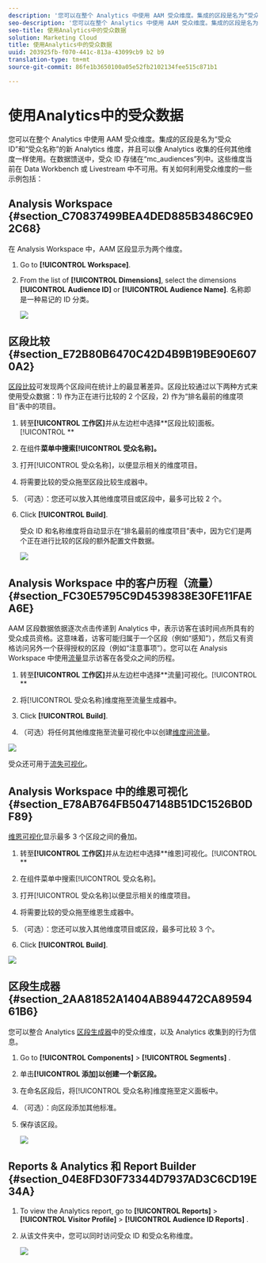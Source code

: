 ```yaml
---
description: '您可以在整个 Analytics 中使用 AAM 受众维度。集成的区段是名为“受众 ID”和“受众名称”的新 Analytics 维度，并且可以像 Analytics 收集的任何其他维度一样使用。在数据馈送中，受众 ID 存储在“mc_audiences”列中。这些维度当前在 Data Workbench 或 Livestream 中不可用。有关如何利用受众维度的一些示例包括 '
seo-description: '您可以在整个 Analytics 中使用 AAM 受众维度。集成的区段是名为“受众 ID”和“受众名称”的新 Analytics 维度，并且可以像 Analytics 收集的任何其他维度一样使用。在数据馈送中，受众 ID 存储在“mc_audiences”列中。这些维度当前在 Data Workbench 或 Livestream 中不可用。有关如何利用受众维度的一些示例包括 '
seo-title: 使用Analytics中的受众数据
solution: Marketing Cloud
title: 使用Analytics中的受众数据
uuid: 203925fb-f070-441c-813a-43099cb9 b2 b9
translation-type: tm+mt
source-git-commit: 86fe1b3650100a05e52fb2102134fee515c871b1

---
```



# 使用Analytics中的受众数据

您可以在整个 Analytics 中使用 AAM 受众维度。集成的区段是名为“受众 ID”和“受众名称”的新 Analytics 维度，并且可以像 Analytics 收集的任何其他维度一样使用。在数据馈送中，受众 ID 存储在“mc_audiences”列中。这些维度当前在 Data Workbench 或 Livestream 中不可用。有关如何利用受众维度的一些示例包括：

## Analysis Workspace {#section_C70837499BEA4DED885B3486C9E02C68}

在 Analysis Workspace 中，AAM 区段显示为两个维度。

1. Go to **[!UICONTROL Workspace]**.
1. From the list of **[!UICONTROL Dimensions]**, select the dimensions **[!UICONTROL Audience ID]** or **[!UICONTROL Audience Name]**. 名称即是一种易记的 ID 分类。

   ![](assets/aw-mcaudiences.png)

## 区段比较 {#section_E72B80B6470C42D4B9B19BE90E6070A2}

[区段比较](https://marketing.adobe.com/resources/help/en_US/analytics/analysis-workspace/segment-comparison.html)可发现两个区段间在统计上的最显著差异。区段比较通过以下两种方式来使用受众数据：1) 作为正在进行比较的 2 个区段，2) 作为“排名最前的维度项目”表中的项目。

1. 转至&#x200B;**[!UICONTROL 工作区]**&#x200B;并从左边栏中选择&#x200B;**区段比较]面板。[!UICONTROL **

1. 在组件&#x200B;**菜单中搜索[!UICONTROL 受众名称]。**

1. 打开[!UICONTROL 受众名称]，以便显示相关的维度项目。
1. 将需要比较的受众拖至区段比较生成器中。
1. （可选）：您还可以放入其他维度项目或区段中，最多可比较 2 个。
1. Click **[!UICONTROL Build]**.

   受众 ID 和名称维度将自动显示在“排名最前的维度项目”表中，因为它们是两个正在进行比较的区段的额外配置文件数据。

   ![](assets/aud-segcompare.png)

## Analysis Workspace 中的客户历程（流量） {#section_FC30E5795C9D4539838E30FE11FAEA6E}

AAM 区段数据依据逐次点击传递到 Analytics 中，表示访客在该时间点所具有的受众成员资格。这意味着，访客可能归属于一个区段（例如“感知”），然后又有资格访问另外一个获得授权的区段（例如“注意事项”）。您可以在 Analysis Workspace 中使用[流量](https://marketing.adobe.com/resources/help/en_US/analytics/analysis-workspace/flow.html)显示访客在各受众之间的历程。

1. 转至&#x200B;**[!UICONTROL 工作区]**&#x200B;并从左边栏中选择&#x200B;**流量]可视化。[!UICONTROL **

1. 将[!UICONTROL 受众名称]维度拖至流量生成器中。
1. Click **[!UICONTROL Build]**.
1. （可选）将任何其他维度拖至流量可视化中以创建[维度间流量](https://marketing.adobe.com/resources/help/en_US/analytics/analysis-workspace/multi-dimensional-flow.html)。

![](assets/flow-aamaudiences.png)

受众还可用于[流失可视化](https://marketing.adobe.com/resources/help/en_US/analytics/analysis-workspace/fallout_flow.html)。

## Analysis Workspace 中的维恩可视化 {#section_E78AB764FB5047148B51DC1526B0DF89}

[维恩可视化](https://marketing.adobe.com/resources/help/en_US/analytics/analysis-workspace/venn.html)显示最多 3 个区段之间的叠加。

1. 转至&#x200B;**[!UICONTROL 工作区]**&#x200B;并从左边栏中选择&#x200B;**维恩]可视化。[!UICONTROL **

1. 在组件菜单中搜索[!UICONTROL 受众名称]。
1. 打开[!UICONTROL 受众名称]以便显示相关的维度项目。
1. 将需要比较的受众拖至维恩生成器中。
1. （可选）：您还可以放入其他维度项目或区段，最多可比较 3 个。
1. Click **[!UICONTROL Build]**.

![](assets/venn-viz.png)

## 区段生成器 {#section_2AA81852A1404AB894472CA8959461B6}

您可以整合 Analytics [区段生成器](https://marketing.adobe.com/resources/help/en_US/analytics/segment/seg_build.html)中的受众维度，以及 Analytics 收集到的行为信息。

1. Go to  **[!UICONTROL Components]** &gt; **[!UICONTROL Segments]** .
1. 单击&#x200B;**[!UICONTROL 添加]以创建一个新区段。**
1. 在命名区段后，将[!UICONTROL 受众名称]维度拖至定义面板中。
1. （可选）：向区段添加其他标准。
1. 保存该区段。

   ![](assets/aud-segbuilder.png)

## Reports &amp; Analytics 和 Report Builder {#section_04E8FD30F73344D7937AD3C6CD19E34A}

1. To view the Analytics report, go to  **[!UICONTROL Reports]** &gt; **[!UICONTROL Visitor Profile]** &gt; **[!UICONTROL Audience ID Reports]** .
1. 从该文件夹中，您可以同时访问受众 ID 和受众名称维度。

   ![](assets/mc-audiences.png)

